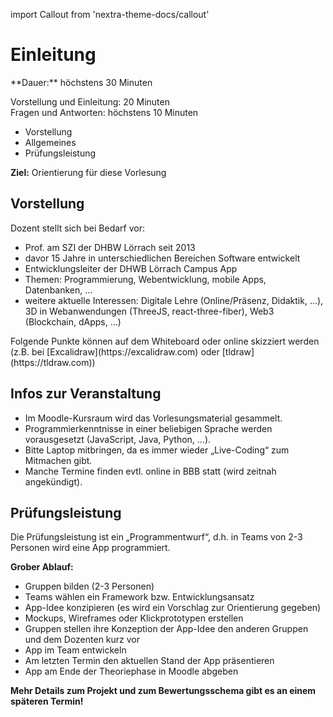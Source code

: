 import Callout from 'nextra-theme-docs/callout'

# Einleitung

<Callout>
  **Dauer:** höchstens 30 Minuten

  Vorstellung und Einleitung: 20 Minuten \
  Fragen und Antworten: höchstens 10 Minuten

  - Vorstellung
  - Allgemeines
  - Prüfungsleistung

  **Ziel:** Orientierung für diese Vorlesung
</Callout>


## Vorstellung

Dozent stellt sich bei Bedarf vor: 

- Prof. am SZI der DHBW Lörrach seit 2013
- davor 15 Jahre in unterschiedlichen Bereichen Software entwickelt
- Entwicklungsleiter der DHWB Lörrach Campus App
- Themen: Programmierung, Webentwicklung, mobile Apps, Datenbanken, …
- weitere aktuelle Interessen: Digitale Lehre (Online/Präsenz, Didaktik, …), 3D in Webanwendungen (ThreeJS, react-three-fiber), Web3 (Blockchain, dApps, …)

<Callout type="warning">
Folgende Punkte können auf dem Whiteboard oder online skizziert werden (z.B. bei [Excalidraw](https://excalidraw.com) oder [tldraw](https://tldraw.com))
</Callout>

## Infos zur Veranstaltung

- Im Moodle-Kursraum wird das Vorlesungsmaterial gesammelt.
- Programmierkenntnisse in einer beliebigen Sprache werden vorausgesetzt (JavaScript, Java, Python, …). 
- Bitte Laptop mitbringen, da es immer wieder „Live-Coding“ zum Mitmachen gibt. 
- Manche Termine finden evtl. online in BBB statt (wird zeitnah angekündigt).

## Prüfungsleistung
Die Prüfungsleistung ist ein „Programmentwurf“, d.h. in 
Teams von 2-3 Personen wird eine App programmiert.

**Grober Ablauf:**

- Gruppen bilden (2-3 Personen)
- Teams wählen ein Framework bzw. Entwicklungsansatz
- App-Idee konzipieren (es wird ein Vorschlag zur Orientierung gegeben)
- Mockups, Wireframes oder Klickprototypen erstellen
- Gruppen stellen ihre Konzeption der App-Idee den anderen Gruppen und dem Dozenten kurz vor
- App im Team entwickeln
- Am letzten Termin den aktuellen Stand der App präsentieren
- App am Ende der Theoriephase in Moodle abgeben

**Mehr Details zum Projekt und zum Bewertungsschema gibt es an einem späteren Termin!**
        